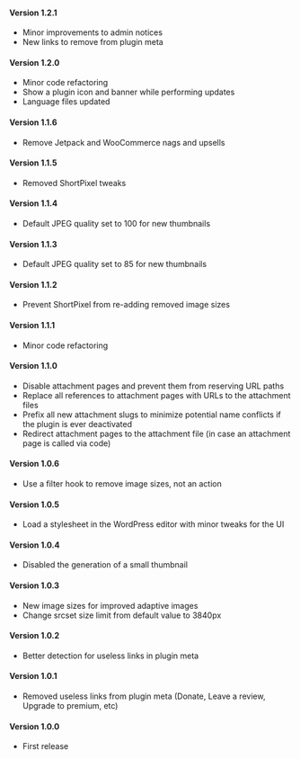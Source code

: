 #### Version 1.2.1
- Minor improvements to admin notices
- New links to remove from plugin meta

#### Version 1.2.0
- Minor code refactoring
- Show a plugin icon and banner while performing updates
- Language files updated

#### Version 1.1.6
- Remove Jetpack and WooCommerce nags and upsells

#### Version 1.1.5
- Removed ShortPixel tweaks

#### Version 1.1.4
- Default JPEG quality set to 100 for new thumbnails

#### Version 1.1.3
- Default JPEG quality set to 85 for new thumbnails

#### Version 1.1.2
- Prevent ShortPixel from re-adding removed image sizes

#### Version 1.1.1
- Minor code refactoring

#### Version 1.1.0
- Disable attachment pages and prevent them from reserving URL paths
- Replace all references to attachment pages with URLs to the attachment files
- Prefix all new attachment slugs to minimize potential name conflicts if the plugin is ever deactivated
- Redirect attachment pages to the attachment file (in case an attachment page is called via code)

#### Version 1.0.6
- Use a filter hook to remove image sizes, not an action

#### Version 1.0.5
- Load a stylesheet in the WordPress editor with minor tweaks for the UI

#### Version 1.0.4
- Disabled the generation of a small thumbnail

#### Version 1.0.3
- New image sizes for improved adaptive images
- Change srcset size limit from default value to 3840px

#### Version 1.0.2
- Better detection for useless links in plugin meta

#### Version 1.0.1
- Removed useless links from plugin meta (Donate, Leave a review, Upgrade to premium, etc)

#### Version 1.0.0
- First release
